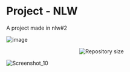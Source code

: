 # Project - NLW
A project made in nlw#2
<p align="center">

![image](https://github.com/hugoles/Project-1/assets/67278688/751c2517-8377-49ba-a2bf-2ec70a707a2d)
</p>
<p align="center">	
  <img alt="Repository size" src="https://img.shields.io/github/repo-size/Suburbanno/proffy?color=774DD6">
  <a aria-label="Completed" href="https://nextlevelweek.com/episodios/omnistack/edicao/2">
  </a>
</p>

![Screenshot_10](https://github.com/hugoles/Project-1/assets/67278688/b29859a1-7fdc-462d-b522-01fd0d2007f2)

